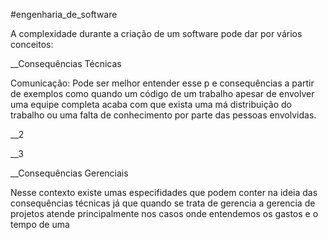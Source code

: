 #engenharia_de_software

A complexidade durante a criação de um software pode dar por vários conceitos:

__Consequências Técnicas

Comunicação: Pode ser melhor entender esse p e consequências a partir de exemplos como  quando um código de um trabalho apesar de envolver uma equipe completa acaba com que exista uma má distribuição do trabalho ou uma falta de conhecimento por parte das pessoas envolvidas.

__2

__3

__Consequências Gerenciais

Nesse contexto existe umas especifidades que podem conter na ideia das consequências  técnicas já que quando se trata de gerencia a gerencia de projetos atende principalmente nos casos onde entendemos os gastos e o tempo de uma 
